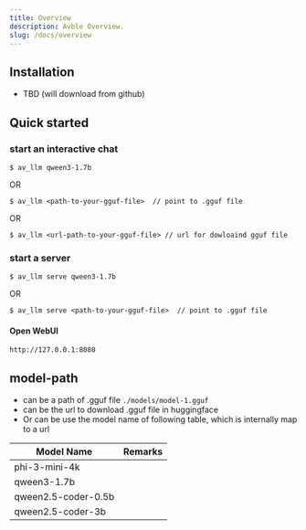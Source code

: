 ```yaml
---
title: Overview
description: Avble Overview.
slug: /docs/overview
---
```


## Installation

- TBD (will download from github)

## Quick started

### start an interactive chat

```
$ av_llm qween3-1.7b
```

OR

```
$ av_llm <path-to-your-gguf-file>  // point to .gguf file
```

OR

```
$ av_llm <url-path-to-your-gguf-file> // url for dowloaind gguf file
```

### start a server

```
$ av_llm serve qween3-1.7b
```

OR

```
$ av_llm serve <path-to-your-gguf-file>  // point to .gguf file
```

#### Open WebUI

```
http://127.0.0.1:8080
```

## model-path

- can be a path of .gguf file `./models/model-1.gguf`
- can be the url to download .gguf file in huggingface
- Or can be use the model name of following table, which is internally map to a url

| Model Name          | Remarks |
| ------------------- | ------- |
| phi-3-mini-4k       |         |
| qween3-1.7b         |         |
| qween2.5-coder-0.5b |         |
| qween2.5-coder-3b   |         |
